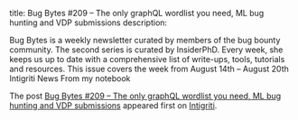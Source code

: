 title: Bug Bytes #209 – The only graphQL wordlist you need, ML bug hunting and VDP submissions
description: <p>Bug Bytes is a weekly newsletter curated by members of the bug bounty community. The second series is curated by InsiderPhD. Every week, she keeps us up to date with a comprehensive list of write-ups, tools, tutorials and resources. This issue covers the week from August 14th &#8211; August 20th Intigriti News From my notebook</p> <p>The post <a href="https://blog.intigriti.com/2023/08/23/bug-bytes-209-the-only-graphql-wordlist-you-need-ml-bug-hunting-and-vdp-submissions/" rel="nofollow">Bug Bytes #209 &#8211; The only graphQL wordlist you need, ML bug hunting and VDP submissions</a> appeared first on <a href="https://blog.intigriti.com" rel="nofollow">Intigriti</a>.</p>